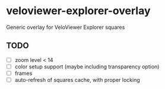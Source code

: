 # veloviewer-explorer-overlay
Generic overlay for VeloViewer Explorer squares

## TODO
- [ ] zoom level < 14
- [ ] color setup support (maybe including transparency option)
- [ ] frames
- [ ] auto-refresh of squares cache, with proper locking
